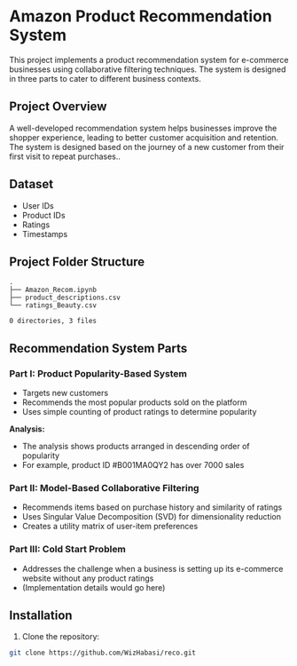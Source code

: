 # Amazon Product Recommendation System

This project implements a product recommendation system for e-commerce businesses using collaborative filtering techniques. The system is designed in three parts to cater to different business contexts.

## Project Overview

A well-developed recommendation system helps businesses improve the shopper experience, leading to better customer acquisition and retention. The system is designed based on the journey of a new customer from their first visit to repeat purchases..

## Dataset

- User IDs
- Product IDs
- Ratings
- Timestamps
## Project Folder Structure
```
.
├── Amazon_Recom.ipynb
├── product_descriptions.csv
└── ratings_Beauty.csv

0 directories, 3 files
```

## Recommendation System Parts

### Part I: Product Popularity-Based System
- Targets new customers
- Recommends the most popular products sold on the platform
- Uses simple counting of product ratings to determine popularity

**Analysis:**
- The analysis shows products arranged in descending order of popularity
- For example, product ID #B001MA0QY2 has over 7000 sales

### Part II: Model-Based Collaborative Filtering
- Recommends items based on purchase history and similarity of ratings
- Uses Singular Value Decomposition (SVD) for dimensionality reduction
- Creates a utility matrix of user-item preferences

### Part III: Cold Start Problem
- Addresses the challenge when a business is setting up its e-commerce website without any product ratings
- (Implementation details would go here)

## Installation

1. Clone the repository:
```bash
git clone https://github.com/WizHabasi/reco.git
